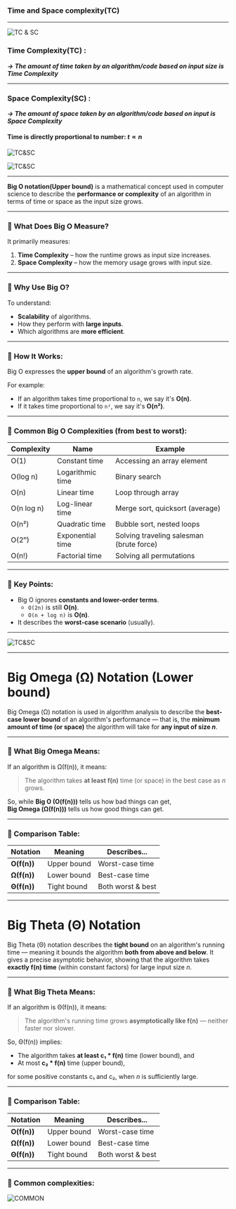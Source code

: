 ### Time and Space complexity(TC)

---

![TC & SC](images/image.png)

### Time Complexity(TC) :

**_-> The amount of time taken by an algorithm/code based on input size is Time Complexity_**

---

### Space Complexity(SC) :

**_-> The amount of space taken by an algorithm/code based on input is Space Complexity_**

#### Time is directly proportional to number: $t \propto n$

![TC&SC](images/image1.png)

![TC&SC](images/image2.png)

---

**Big O notation(Upper bound)** is a mathematical concept used in computer science to describe the **performance or complexity** of an algorithm in terms of time or space as the input size grows.

---

### 🔹 **What Does Big O Measure?**

It primarily measures:

1. **Time Complexity** – how the runtime grows as input size increases.
2. **Space Complexity** – how the memory usage grows with input size.

---

### 🔹 **Why Use Big O?**

To understand:

- **Scalability** of algorithms.
- How they perform with **large inputs**.
- Which algorithms are **more efficient**.

---

### 🔹 **How It Works:**

Big O expresses the **upper bound** of an algorithm's growth rate.

For example:

- If an algorithm takes time proportional to `n`, we say it's **O(n)**.
- If it takes time proportional to `n²`, we say it's **O(n²)**.

---

### 🔹 **Common Big O Complexities (from best to worst):**

| Complexity | Name             | Example                                  |
| ---------- | ---------------- | ---------------------------------------- |
| O(1)       | Constant time    | Accessing an array element               |
| O(log n)   | Logarithmic time | Binary search                            |
| O(n)       | Linear time      | Loop through array                       |
| O(n log n) | Log-linear time  | Merge sort, quicksort (average)          |
| O(n²)      | Quadratic time   | Bubble sort, nested loops                |
| O(2ⁿ)      | Exponential time | Solving traveling salesman (brute force) |
| O(n!)      | Factorial time   | Solving all permutations                 |

---

### 🔹 **Key Points:**

- Big O ignores **constants and lower-order terms**.
  - `O(2n)` is still **O(n)**.
  - `O(n + log n)` is **O(n)**.
- It describes the **worst-case scenario** (usually).

---

![TC&SC](images/image3.png)

---

# Big Omega (Ω) Notation (Lower bound)

Big Omega (Ω) notation is used in algorithm analysis to describe the **best-case lower bound** of an algorithm's performance — that is, the **minimum amount of time (or space)** the algorithm will take for **any input of size _n_**.

---

### 🔹 What Big Omega Means:

If an algorithm is Ω(f(n)), it means:

> The algorithm takes **at least f(n)** time (or space) in the best case as _n_ grows.

So, while **Big O (O(f(n)))** tells us how bad things can get,  
**Big Omega (Ω(f(n)))** tells us how good things can get.

---

### 🔹 Comparison Table:

| Notation    | Meaning     | Describes...      |
| ----------- | ----------- | ----------------- |
| **O(f(n))** | Upper bound | Worst-case time   |
| **Ω(f(n))** | Lower bound | Best-case time    |
| **Θ(f(n))** | Tight bound | Both worst & best |

---

# Big Theta (Θ) Notation

Big Theta (Θ) notation describes the **tight bound** on an algorithm's running time — meaning it bounds the algorithm **both from above and below**. It gives a precise asymptotic behavior, showing that the algorithm takes **exactly f(n) time** (within constant factors) for large input size _n_.

---

### 🔹 What Big Theta Means:

If an algorithm is Θ(f(n)), it means:

> The algorithm's running time grows **asymptotically like f(n)** — neither faster nor slower.

So, Θ(f(n)) implies:

- The algorithm takes **at least c₁ \* f(n)** time (lower bound), and
- At most **c₂ \* f(n)** time (upper bound),

for some positive constants c₁ and c₂, when _n_ is sufficiently large.

---

### 🔹 Comparison Table:

| Notation    | Meaning     | Describes...      |
| ----------- | ----------- | ----------------- |
| **O(f(n))** | Upper bound | Worst-case time   |
| **Ω(f(n))** | Lower bound | Best-case time    |
| **Θ(f(n))** | Tight bound | Both worst & best |

---

### 🔹 Common complexities:

![COMMON](images/image4.png)
